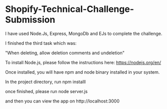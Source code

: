 # Shopify-Technical-Challenge-Submission

I have used Node.Js, Express, MongoDb and EJs to complete the challenge.

I finished the third task which was:

"When deleting, allow deletion comments and undeletion"

To install Node.js, please follow the instructions here: https://nodejs.org/en/

Once installed, you will have npm and node binary installed in your system.

In the project directory, run npm installl

once finished, please run node server.js

and then you can view the app on http://localhost:3000
